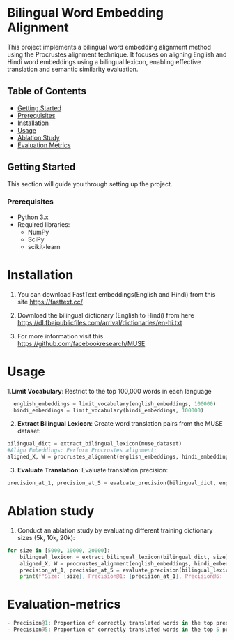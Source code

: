 # Bilingual Word Embedding Alignment

This project implements a bilingual word embedding alignment method using the Procrustes alignment technique. It focuses on aligning English and Hindi word embeddings using a bilingual lexicon, enabling effective translation and semantic similarity evaluation.

## Table of Contents
- [Getting Started](#getting-started)
- [Prerequisites](#prerequisites)
- [Installation](#installation)
- [Usage](#usage)
- [Ablation Study](#ablation-study)
- [Evaluation Metrics](#evaluation-metrics)

## Getting Started

This section will guide you through setting up the project.

### Prerequisites

- Python 3.x
- Required libraries:
  - NumPy
  - SciPy
  - scikit-learn
 
# Installation
1. You can download FastText embeddings(English and Hindi) from this site https://fasttext.cc/
2. Download the bilingual dictionary (English to Hindi) from here https://dl.fbaipublicfiles.com/arrival/dictionaries/en-hi.txt

3. For more information visit this https://github.com/facebookresearch/MUSE

# Usage
1.**Limit Vocabulary**: Restrict to the top 100,000 words in each language
```python
  english_embeddings = limit_vocabulary(english_embeddings, 100000)
  hindi_embeddings = limit_vocabulary(hindi_embeddings, 100000)
```

2. **Extract Bilingual Lexicon**: Create word translation pairs from the MUSE dataset:
```python
bilingual_dict = extract_bilingual_lexicon(muse_dataset)
#Align Embeddings: Perform Procrustes alignment:
aligned_X, W = procrustes_alignment(english_embeddings, hindi_embeddings, bilingual_dict)
```

3. **Evaluate Translation**: Evaluate translation precision:
```python
precision_at_1, precision_at_5 = evaluate_precision(bilingual_dict, english_embeddings, hindi_embeddings, W)
```

# Ablation study
1. Conduct an ablation study by evaluating different training dictionary sizes (5k, 10k, 20k):
```python
for size in [5000, 10000, 20000]:
    bilingual_lexicon = extract_bilingual_lexicon(bilingual_dict, size)
    aligned_X, W = procrustes_alignment(english_embeddings, hindi_embeddings, bilingual_lexicon)
    precision_at_1, precision_at_5 = evaluate_precision(bilingual_lexicon, english_embeddings, hindi_embeddings, W)
    print(f"Size: {size}, Precision@1: {precision_at_1}, Precision@5: {precision_at_5}")
```


# Evaluation-metrics
```python
- Precision@1: Proportion of correctly translated words in the top prediction.
- Precision@5: Proportion of correctly translated words in the top 5 predictions.
```





